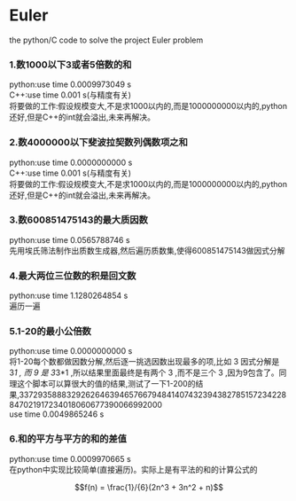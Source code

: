 # Euler
the python/C code to solve the project Euler problem

### 1.数1000以下3或者5倍数的和
python:use time 0.0009973049 s <br/>
C++:use time 0.001 s(与精度有关) <br/>
将要做的工作:假设规模变大,不是求1000以内的,而是1000000000以内的,python还好,但是C++的int就会溢出,未来再解决。<br/>

### 2.数4000000以下斐波拉契数列偶数项之和
python:use time 0.0000000000 s <br/>
C++:use time 0.001 s(与精度有关) <br/>
将要做的工作:假设规模变大,不是求1000以内的,而是1000000000以内的,python还好,但是C++的int就会溢出,未来再解决。<br/>

### 3.数600851475143的最大质因数
python:use time 0.0565788746 s <br/>
先用埃氏筛法制作出质数生成器,然后遍历质数集,使得600851475143做因式分解

### 4.最大两位三位数的积是回文数
python:use time 1.1280264854 s <br/>
遍历一遍

### 5.1-20的最小公倍数
python:use time 0.0000000000 s <br/>
将1-20每个数都做因数分解,然后逐一挑选因数出现最多的项,比如 3 因式分解是 3*1 , 而 9 是 3*3*1 ,所以结果里面最终是有两个 3 ,而不是三个 3 ,因为9包含了。同理这个脚本可以算很大的值的结果,测试了一下1-200的结果,337293588832926264639465766794841407432394382785157234228847021917234018060677390066992000<br/>
use time 0.0049865246 s

### 6.和的平方与平方的和的差值
python:use time 0.0009970665 s <br/>
在python中实现比较简单(直接遍历)。实际上是有平法的和的计算公式的
```math
f(n) = \frac{1}/{6}(2n^3 + 3n^2 + n)
```